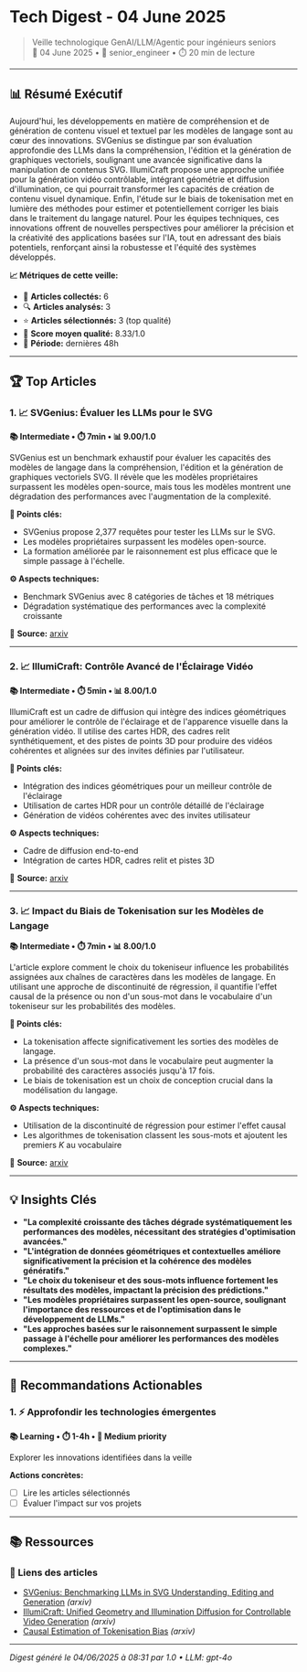# Tech Digest - 04 June 2025

> Veille technologique GenAI/LLM/Agentic pour ingénieurs seniors  
> 📅 04 June 2025 • 🎯 senior_engineer • ⏱️ 20 min de lecture

---

## 📊 Résumé Exécutif

Aujourd'hui, les développements en matière de compréhension et de génération de contenu visuel et textuel par les modèles de langage sont au cœur des innovations. SVGenius se distingue par son évaluation approfondie des LLMs dans la compréhension, l'édition et la génération de graphiques vectoriels, soulignant une avancée significative dans la manipulation de contenus SVG. IllumiCraft propose une approche unifiée pour la génération vidéo contrôlable, intégrant géométrie et diffusion d'illumination, ce qui pourrait transformer les capacités de création de contenu visuel dynamique. Enfin, l'étude sur le biais de tokenisation met en lumière des méthodes pour estimer et potentiellement corriger les biais dans le traitement du langage naturel. Pour les équipes techniques, ces innovations offrent de nouvelles perspectives pour améliorer la précision et la créativité des applications basées sur l'IA, tout en adressant des biais potentiels, renforçant ainsi la robustesse et l'équité des systèmes développés.

**📈 Métriques de cette veille:**
- 📡 **Articles collectés:** 6
- 🔍 **Articles analysés:** 3
- ⭐ **Articles sélectionnés:** 3 (top qualité)
- 🎯 **Score moyen qualité:** 8.33/1.0
- 📅 **Période:** dernières 48h

---

## 🏆 Top Articles

### 1. 📈 SVGenius: Évaluer les LLMs pour le SVG

**📚 Intermediate • ⏱️ 7min • 📊 9.00/1.0**

SVGenius est un benchmark exhaustif pour évaluer les capacités des modèles de langage dans la compréhension, l'édition et la génération de graphiques vectoriels SVG. Il révèle que les modèles propriétaires surpassent les modèles open-source, mais tous les modèles montrent une dégradation des performances avec l'augmentation de la complexité.

**🔑 Points clés:**
- SVGenius propose 2,377 requêtes pour tester les LLMs sur le SVG.
- Les modèles propriétaires surpassent les modèles open-source.
- La formation améliorée par le raisonnement est plus efficace que le simple passage à l'échelle.

**⚙️ Aspects techniques:**
- Benchmark SVGenius avec 8 catégories de tâches et 18 métriques
- Dégradation systématique des performances avec la complexité croissante

🔗 **Source:** [arxiv](http://arxiv.org/abs/2506.03139v1)

---

### 2. 📈 IllumiCraft: Contrôle Avancé de l'Éclairage Vidéo

**📚 Intermediate • ⏱️ 5min • 📊 8.00/1.0**

IllumiCraft est un cadre de diffusion qui intègre des indices géométriques pour améliorer le contrôle de l'éclairage et de l'apparence visuelle dans la génération vidéo. Il utilise des cartes HDR, des cadres relit synthétiquement, et des pistes de points 3D pour produire des vidéos cohérentes et alignées sur des invites définies par l'utilisateur.

**🔑 Points clés:**
- Intégration des indices géométriques pour un meilleur contrôle de l'éclairage
- Utilisation de cartes HDR pour un contrôle détaillé de l'éclairage
- Génération de vidéos cohérentes avec des invites utilisateur

**⚙️ Aspects techniques:**
- Cadre de diffusion end-to-end
- Intégration de cartes HDR, cadres relit et pistes 3D

🔗 **Source:** [arxiv](http://arxiv.org/abs/2506.03150v1)

---

### 3. 📈 Impact du Biais de Tokenisation sur les Modèles de Langage

**📚 Intermediate • ⏱️ 7min • 📊 8.00/1.0**

L'article explore comment le choix du tokeniseur influence les probabilités assignées aux chaînes de caractères dans les modèles de langage. En utilisant une approche de discontinuité de régression, il quantifie l'effet causal de la présence ou non d'un sous-mot dans le vocabulaire d'un tokeniseur sur les probabilités des modèles.

**🔑 Points clés:**
- La tokenisation affecte significativement les sorties des modèles de langage.
- La présence d'un sous-mot dans le vocabulaire peut augmenter la probabilité des caractères associés jusqu'à 17 fois.
- Le biais de tokenisation est un choix de conception crucial dans la modélisation du langage.

**⚙️ Aspects techniques:**
- Utilisation de la discontinuité de régression pour estimer l'effet causal
- Les algorithmes de tokenisation classent les sous-mots et ajoutent les premiers $K$ au vocabulaire

🔗 **Source:** [arxiv](http://arxiv.org/abs/2506.03149v1)

---

## 💡 Insights Clés

- **"La complexité croissante des tâches dégrade systématiquement les performances des modèles, nécessitant des stratégies d'optimisation avancées."**
- **"L'intégration de données géométriques et contextuelles améliore significativement la précision et la cohérence des modèles génératifs."**
- **"Le choix du tokeniseur et des sous-mots influence fortement les résultats des modèles, impactant la précision des prédictions."**
- **"Les modèles propriétaires surpassent les open-source, soulignant l'importance des ressources et de l'optimisation dans le développement de LLMs."**
- **"Les approches basées sur le raisonnement surpassent le simple passage à l'échelle pour améliorer les performances des modèles complexes."**

---

## 🎯 Recommandations Actionables

### 1. ⚡ Approfondir les technologies émergentes

**📚 Learning • ⏱️ 1-4h • 🎯 Medium priority**

Explorer les innovations identifiées dans la veille

**Actions concrètes:**
- [ ] Lire les articles sélectionnés
- [ ] Évaluer l'impact sur vos projets

---

## 📚 Ressources

### 🔗 Liens des articles

- [SVGenius: Benchmarking LLMs in SVG Understanding, Editing and Generation](http://arxiv.org/abs/2506.03139v1) *(arxiv)*
- [IllumiCraft: Unified Geometry and Illumination Diffusion for  Controllable Video Generation](http://arxiv.org/abs/2506.03150v1) *(arxiv)*
- [Causal Estimation of Tokenisation Bias](http://arxiv.org/abs/2506.03149v1) *(arxiv)*


---

*Digest généré le 04/06/2025 à 08:31 par 1.0 • LLM: gpt-4o*

